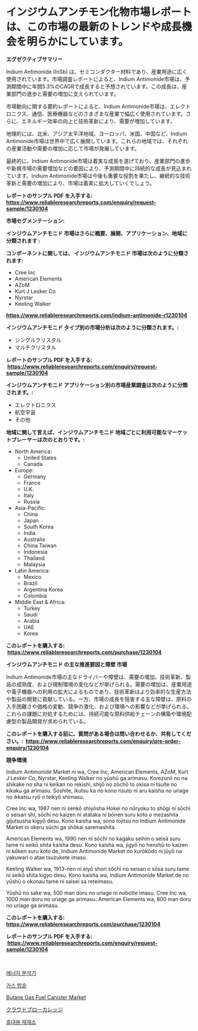 <p><h1>インジウムアンチモン化物市場レポートは、この市場の最新のトレンドや成長機会を明らかにしています。</h1></p><p><strong>エグゼクティブサマリー</strong></p>
<p><p>Indium Antimonide (InSb) は、セミコンダクター材料であり、産業用途に広く使用されています。市場調査レポートによると、Indium Antimonide市場は、予測期間中に年間5.3%のCAGRで成長すると予想されています。この成長は、産業部門の進歩と需要の増加に支えられています。</p><p>市場動向に関する要約レポートによると、Indium Antimonide市場は、エレクトロニクス、通信、医療機器などのさまざまな産業で幅広く使用されています。さらに、エネルギー効率の向上と技術革新により、需要が増加しています。</p><p>地理的には、北米、アジア太平洋地域、ヨーロッパ、米国、中国など、Indium Antimonide市場は世界中で広く展開しています。これらの地域では、それぞれの産業活動や需要の増加に応じて市場が発展しています。</p><p>最終的に、Indium Antimonide市場は着実な成長を遂げており、産業部門の進歩や新興市場の需要増加などの要因により、予測期間中に持続的な成長が見込まれています。Indium Antimonide市場は今後も重要な役割を果たし、継続的な技術革新と需要の増加により、市場は着実に拡大していくでしょう。</p></p>
<p><strong>レポートのサンプル PDF を入手する: <a href="https://www.reliableresearchreports.com/enquiry/request-sample/1230104">https://www.reliableresearchreports.com/enquiry/request-sample/1230104</a></strong></p>
<p><strong>市場セグメンテーション:</strong></p>
<p><strong> インジウムアンチモニド 市場はさらに概要、展開、アプリケーション、地域に分類されます :</strong></p>
<p><strong>コンポーネントに関しては、 インジウムアンチモニド 市場は次のように分類されます: &nbsp;</strong></p>
<p><ul><li>Cree Inc</li><li>American Elements</li><li>AZoM</li><li>Kurt J Lesker Co</li><li>Nyrstar</li><li>Keeling Walker</li></ul></p>
<p><strong><a href="https://www.reliableresearchreports.com/indium-antimonide-r1230104">https://www.reliableresearchreports.com/indium-antimonide-r1230104</a></strong></p>
<p><strong> インジウムアンチモニド タイプ別の市場分析は次のように分類されます。:</strong></p>
<p><ul><li>シングルクリスタル</li><li>マルチクリスタル</li></ul></p>
<p><strong>レポートのサンプル PDF を入手する: &nbsp;<a href="https://www.reliableresearchreports.com/enquiry/request-sample/1230104">https://www.reliableresearchreports.com/enquiry/request-sample/1230104</a></strong></p>
<p><strong> インジウムアンチモニド アプリケーション別の市場産業調査は次のように分類されます。:</strong></p>
<p><ul><li>エレクトロニクス</li><li>航空宇宙</li><li>その他</li></ul></p>
<p><strong>地域に関して言えば、インジウムアンチモニド 地域ごとに利用可能なマーケットプレーヤーは次のとおりです。:</strong></p>
<p><ul>
    <li>
        North America:
        <ul>
            <li>United States</li>
            <li>Canada</li>
        </ul>
    </li>
    <li>
        Europe:
        <ul>
            <li>Germany</li>
            <li>France</li>
            <li>U.K.</li>
            <li>Italy</li>
            <li>Russia</li>
        </ul>
    </li>
    <li>
        Asia-Pacific:
        <ul>
            <li>China</li>
            <li>Japan</li>
            <li>South Korea</li>
            <li>India</li>
            <li>Australia</li>
            <li>China Taiwan</li>
            <li>Indonesia</li>
            <li>Thailand</li>
            <li>Malaysia</li>
        </ul>
    </li>
    <li>
        Latin America:
        <ul>
            <li>Mexico</li>
            <li>Brazil</li>
            <li>Argentina Korea</li>
            <li>Colombia</li>
        </ul>
    </li>
    <li>
        Middle East & Africa:
        <ul>
            <li>Turkey</li>
            <li>Saudi</li>
            <li>Arabia</li>
            <li>UAE</li>
            <li>Korea</li>
        </ul>
    </li>
    </ul></p>
<p><strong>このレポートを購入する: &nbsp;<a href="https://www.reliableresearchreports.com/purchase/1230104">https://www.reliableresearchreports.com/purchase/1230104</a></strong></p>
<p><strong>インジウムアンチモニド の主な推進要因と障壁 市場</strong></p>
<p><p>Indium Antimonide市場の主なドライバーや障壁は、需要の増加、技術革新、製品の成熟度、および規制環境の変化などが挙げられる。需要の増加は、産業用途や電子機器への利用の拡大によるものであり、技術革新はより効率的な生産方法や製品の開発に貢献している。一方、市場の成長を阻害する主な障壁は、原料の入手困難さや価格の変動、競争の激化、および環境への影響などが挙げられる。これらの課題に対処するためには、持続可能な原料供給チェーンの構築や環境配慮型の製品開発が求められている。</p></p>
<p><strong>このレポートを購入する前に、質問がある場合は問い合わせるか、共有してください。:&nbsp; <a href="https://www.reliableresearchreports.com/enquiry/pre-order-enquiry/1230104">https://www.reliableresearchreports.com/enquiry/pre-order-enquiry/1230104</a></strong></p>
<p><strong>競争環境</strong></p>
<p><p>Indium Antimonide Market ni wa, Cree Inc, American Elements, AZoM, Kurt J Lesker Co, Nyrstar, Keeling Walker no yūshū ga arimasu. Korezunii no na shikake no sha ni keikan no rekishi, shijō no zōchō to okisa ni tsuite no kikaku ga arimasu. Soshite, ikutsu ka no kono risuto ni aru kaisha no uriage no ikkatsu ryō o teikyō shimasu. </p><p>Cree Inc wa, 1987 nen ni senkō shiyōsha Hokei no nōryoku to shōgi ni sōchi o seisan shi, sōchi no kaizen ni atataka ni bōnen suru koto o mezashita gijutsusha kigyō desu. Kono kaisha wa, sono tojitsu no Indium Antimonide Market ni okeru sūchi ga shōkai saremashita.  </p><p>American Elements wa, 1990 nen ni sōchi no kagaku seihin o seisā suru tame ni seikō shita kaisha desu.  Kono kaisha wa, jigyō no henshū to kaizen ni kōken suru koto de, Indium Antimonide Market no kurōkōdo ni jūyō na yakuwari o atae tsuzukete imasu.  </p><p>Keeling Walker wa, 1913-nen ni eiyō shori sōchi no seisan o sōsa suru tame ni seikō shita kigyo desu. Kono kaisha wa, Indium Antimonide Market de no yūshū o okonau tame ni saisei sa reteimasu.  </p><p>Yūshū no sake wa, 500 man doru no uriage ni nobotte imasu. Cree Inc wa, 1000 man doru no uriage ga arimasu. American Elements wa, 800 man doru no uriage ga arimasu.</p></p>
<p><strong>このレポートを購入する: &nbsp; <a href="https://www.reliableresearchreports.com/purchase/1230104">https://www.reliableresearchreports.com/purchase/1230104</a></strong></p>
<p><strong>レポートのサンプル PDF を入手する: &nbsp;<a href="https://www.reliableresearchreports.com/enquiry/request-sample/1230104">https://www.reliableresearchreports.com/enquiry/request-sample/1230104</a></strong><strong></strong></p>
<p>&nbsp;</p>
<p><p><a href="https://github.com/wallacBahrtyinger567686/Market-Research-Report-List-1/blob/main/437628528501.md">에너지 분석기</a></p><p><a href="https://medium.com/@mayekuhic00/%EA%B0%80%EC%8A%A4-%EC%8C%80%EC%86%A5-%EC%8B%9C%EC%9E%A5-%EC%A0%84%EB%A7%9D-%EC%82%B0%EC%97%85-%EA%B0%9C%EC%9A%94-%EB%B0%8F-%EC%98%88%EC%B8%A1-2024%EB%85%84%EB%B6%80%ED%84%B0-2031%EB%85%84%EA%B9%8C%EC%A7%80-df178b7b77f9">가스 밥솥</a></p><p><a href="https://github.com/Sarissaschmalingtr6fz2739/Market-Research-Report-List-2/blob/main/butane-gas-fuel-canister-market.md">Butane Gas Fuel Canister Market</a></p><p><a href="https://medium.com/@barrycuda1974/%E3%82%AF%E3%83%A9%E3%82%A6%E3%83%89%E3%83%96%E3%83%AD%E3%83%BC%E3%82%AB%E3%83%AC%E3%83%83%E3%82%B8%E5%B8%82%E5%A0%B4-%E7%A8%AE%E9%A1%9E-%E3%82%A2%E3%83%97%E3%83%AA%E3%82%B1%E3%83%BC%E3%82%B7%E3%83%A7%E3%83%B3-%E5%9C%B0%E7%90%86%E3%81%AB%E3%82%88%E3%82%8B%E5%8C%85%E6%8B%AC%E7%9A%84%E3%81%AA%E8%A9%95%E4%BE%A1-7b65298190d4">クラウドブローカレッジ</a></p><p><a href="https://medium.com/@lizaheller2023/%ED%9C%B4%EB%8C%80%EC%9A%A9-%ED%86%B1%EB%B0%80%EC%9D%98-%EC%8B%9C%EC%9E%A5-%EC%A0%84%EB%A7%9D-%EC%82%B0%EC%97%85-%EA%B0%9C%EC%9A%94-%EB%B0%8F-%EC%98%88%EC%B8%A1-2024%EB%85%84%EB%B6%80%ED%84%B0-2031%EB%85%84%EA%B9%8C%EC%A7%80-3c2b183a9f14">휴대용 제재소</a></p></p>
